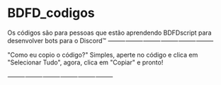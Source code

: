 # BDFD_codigos
Os códigos são para pessoas que estão aprendendo BDFDscript para desenvolver
bots para o Discord™
⸻⸻⸻⸻⸻⸻

"Como eu copio o código?"
Simples, aperte no código e clica 
em "Selecionar Tudo", agora, clica em "Copiar"
e pronto!

⸻⸻⸻⸻⸻⸻
